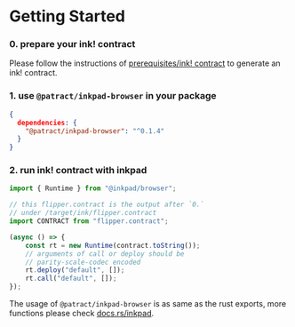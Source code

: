 # Getting Started


### 0. prepare your ink! contract

Please follow the instructions of [prerequisites/ink! contract](/prerequisites/ink-contract.md)
to generate an ink! contract.


### 1. use `@patract/inkpad-browser` in your package

```json
{
  dependencies: {
    "@patract/inkpad-browser": "^0.1.4"
  }
}
```

### 2. run ink! contract with inkpad


```typescript
import { Runtime } from "@inkpad/browser";

// this flipper.contract is the output after `0.`
// under /target/ink/flipper.contract
import CONTRACT from "flipper.contract";

(async () => {
    const rt = new Runtime(contract.toString());
    // arguments of call or deploy should be 
    // parity-scale-codec encoded
    rt.deploy("default", []);
    rt.call("default", []);
});
```

The usage of `@patract/inkpad-browser` is as same as the rust exports, 
more functions please check [docs.rs/inkpad][docs.rs/inkpad].


[docs.rs/inkpad]: https://docs.rs/inkpad-runtime/0.1.0/inkpad_runtime/struct.Runtime.html
